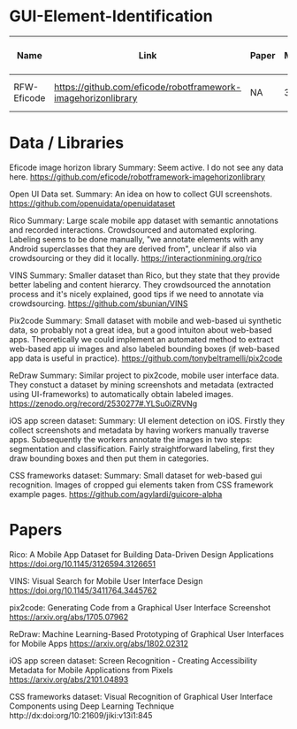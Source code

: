 # GUI-Element-Identification

Name | Link | Paper | Maturity | Domain | Data Collection Method | Summary | Open Questions
---- | ---- | ----- | -------- | ------ | ---------------------- | ------- | --------------
RFW-Eficode|https://github.com/eficode/robotframework-imagehorizonlibrary | NA |3|Robot-Framework /  Web? | ? |Project seems active|Where is the image data?


# Data / Libraries

Eficode image horizon library
Summary: Seem active. I do not see any data here. 
https://github.com/eficode/robotframework-imagehorizonlibrary

Open UI Data set. 
Summary: An idea on how to collect GUI screenshots. 
https://github.com/openuidata/openuidataset

Rico
Summary: Large scale mobile app dataset with semantic annotations and recorded interactions. Crowdsourced and automated exploring. Labeling seems to be done manually, "we annotate elements with any Android superclasses that they are derived from", unclear if also via crowdsourcing or they did it locally.
https://interactionmining.org/rico

VINS
Summary: Smaller dataset than Rico, but they state that they provide better labeling and content hierarcy. They crowdsourced the annotation process and it's nicely explained, good tips if we need to annotate via crowdsourcing.
https://github.com/sbunian/VINS

Pix2code 
Summary: Small dataset with mobile and web-based ui 
synthetic data, so probably not a great idea, but a good intuiton about web-based apps.
Theoretically we could implement an automated method to extract web-based app ui images and also labeled bounding boxes (if web-based app data is useful in practice).
https://github.com/tonybeltramelli/pix2code

ReDraw
Summary: Similar project to pix2code, mobile user interface data. They constuct a dataset by mining screenshots and metadata (extracted using UI-frameworks) to automatically obtain labeled images. 
https://zenodo.org/record/2530277#.YLSu0iZRVNg

iOS app screen dataset:
Summary: UI element detection on iOS. Firstly they collect screenshots and metadata by having workers manually traverse apps. Subsequently the workers annotate the images in two steps: segmentation and classification. Fairly straightforward labeling, first they draw bounding boxes and then put them in categories.

CSS frameworks dataset:
Summary: Small dataset for web-based gui recognition. Images of cropped gui elements taken from CSS framework example pages.
https://github.com/agylardi/guicore-alpha

# Papers
Rico: A Mobile App Dataset for Building Data-Driven Design Applications
https://doi.org/10.1145/3126594.3126651

VINS: Visual Search for Mobile User Interface Design
https://doi.org/10.1145/3411764.3445762

pix2code: Generating Code from a Graphical User Interface Screenshot
https://arxiv.org/abs/1705.07962

ReDraw: Machine Learning-Based Prototyping of Graphical User Interfaces for Mobile Apps
https://arxiv.org/abs/1802.02312

iOS app screen dataset: Screen Recognition - Creating Accessibility Metadata for Mobile Applications from Pixels
https://arxiv.org/abs/2101.04893

CSS frameworks dataset: Visual Recognition of Graphical User Interface Components using Deep Learning Technique
http://dx:doi:org/10:21609/jiki:v13i1:845

